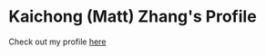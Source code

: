 # Kaichong (Matt) Zhang's Profile

Check out my profile [here](https://mattkczhang.github.io/mattzhang/)
